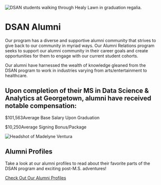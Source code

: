 ![DSAN students walking through Healy Lawn in graduation regalia.](https://analytics.georgetown.edu/wp-content/uploads/sites/452/2024/06/Students-Walking-on-Healy-Lawn-scaled.jpg)

# DSAN Alumni

Our program has a diverse and supportive alumni community that strives to give back to our community in myriad ways. Our Alumni Relations program seeks to support our alumni community in their career goals and create opportunities for them to engage with our current student cohorts.

Our alumni have harnessed the wealth of knowledge gleaned from the DSAN program to work in industries varying from arts/entertainment to healthcare.

## Upon completion of their MS in Data Science & Analytics at Georgetown, alumni have received notable compensation:

$101,563Average Base Salary Upon Graduation

$10,250Average Signing Bonus/Package

![Headshot of Madelyne Ventura](https://analytics.georgetown.edu/wp-content/uploads/sites/452/2024/04/41-768x1024.png)

## Alumni Profiles

Take a look at our alumni profiles to read about their favorite parts of the DSAN program and exciting post-M.S. adventures!

[Check Out Our Alumni Profiles](https://analytics.georgetown.edu/alumni-profiles/)